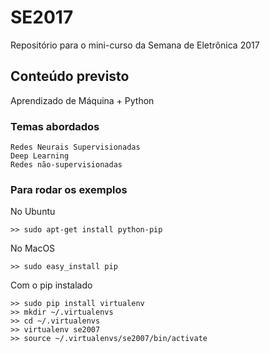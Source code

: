 # SE2017
Repositório para o mini-curso da Semana de Eletrônica 2017

## Conteúdo previsto

Aprendizado de Máquina + Python

### Temas abordados
	Redes Neurais Supervisionadas
	Deep Learning
	Redes não-supervisionadas

### Para rodar os exemplos
No Ubuntu
```
>> sudo apt-get install python-pip
```
No MacOS
```
>> sudo easy_install pip
```
Com o pip instalado

```
>> sudo pip install virtualenv
>> mkdir ~/.virtualenvs
>> cd ~/.virtualenvs
>> virtualenv se2007
>> source ~/.virtualenvs/se2007/bin/activate
```


